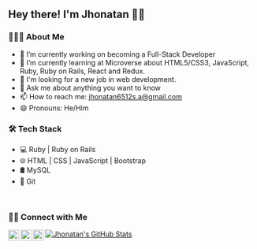 ## Hey there! I'm Jhonatan 👋😁

### 👨🏻‍💻 About Me 

- 🔭 I’m currently working on becoming a Full-Stack Developer
- 🌱 I’m currently learning at Microverse about HTML5/CSS3, JavaScript, Ruby, Ruby on Rails, React and Redux.
- 💼 I'm looking for a new job in web development.
- 💬 Ask me about anything you want to know
- 📫 How to reach me: jhonatan6512s.a@gmail.com
- 😄 Pronouns: He/Him

### 🛠 Tech Stack

- 💻 Ruby | Ruby on Rails
- 🌐 HTML | CSS | JavaScript | Bootstrap
- 🛢 MySQL 
- 🔧 Git 

<br/>

### 🤝🏻 Connect with Me

<p align="center">
  <a href="https://www.linkedin.com/in/jhonatansarrazola/">
    <img align="left" alt="Ajay's Linkdein" width="22px" src="https://cdn.jsdelivr.net/npm/simple-icons@v3/icons/linkedin.svg" />
  </a>
  <a href="https://github.com/jssarrazolaa">
    <img align="left" alt="Ajay's Github" width="22px" src="https://cdn.jsdelivr.net/npm/simple-icons@v3/icons/github.svg" />
  </a>
  <a href="https://www.hackerrank.com/jssarrazolaa">
    <img align="left" alt="Ajay's Hackerrank" width="22px" src="https://cdn.jsdelivr.net/npm/simple-icons@v3/icons/hackerrank.svg" />
  </a>
</p>

[![Jhonatan's GitHub Stats](https://github-readme-stats.vercel.app/api?username=jssarrazolaa&show_icons=true)](https://github.com/jssarrazolaa)

